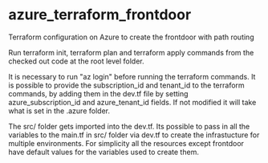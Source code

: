 # azure_terraform_frontdoor
Terraform configuration on Azure to create the frontdoor with path routing

Run terraform init, terraform plan and terraform apply commands from the checked out code at the root level folder.

It is necessary to run "az login" before running the terraform commands. It is possible to provide the subscription_id and tenant_id to the terraform commands, by adding them in the
dev.tf file by setting azure_subscription_id and azure_tenant_id fields.
If not modified it will take what is set in the .azure folder.

The src/ folder gets imported into the dev.tf. Its possible to pass in all the variables to the main.tf in src/ folder via dev.tf to create the
infrastucture for multiple environments. For simplicity all the resources except frontdoor have default values for the variables used to create them.



